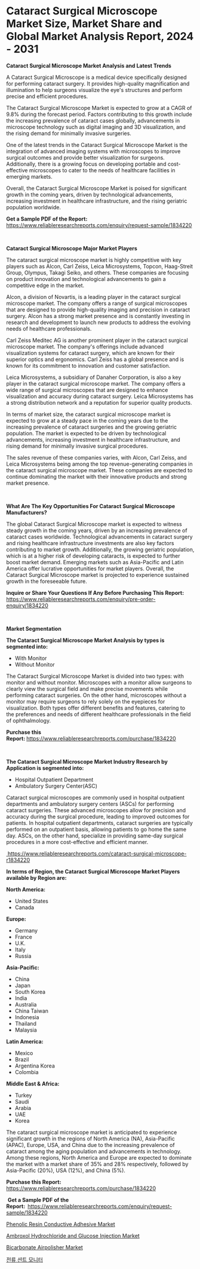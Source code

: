 <p><h1>Cataract Surgical Microscope Market Size, Market Share and Global Market Analysis Report, 2024 - 2031</h1></p><p><strong>Cataract Surgical Microscope Market Analysis and Latest Trends</strong></p>
<p><p>A Cataract Surgical Microscope is a medical device specifically designed for performing cataract surgery. It provides high-quality magnification and illumination to help surgeons visualize the eye's structures and perform precise and efficient procedures.</p><p>The Cataract Surgical Microscope Market is expected to grow at a CAGR of 9.8% during the forecast period. Factors contributing to this growth include the increasing prevalence of cataract cases globally, advancements in microscope technology such as digital imaging and 3D visualization, and the rising demand for minimally invasive surgeries.</p><p>One of the latest trends in the Cataract Surgical Microscope Market is the integration of advanced imaging systems with microscopes to improve surgical outcomes and provide better visualization for surgeons. Additionally, there is a growing focus on developing portable and cost-effective microscopes to cater to the needs of healthcare facilities in emerging markets.</p><p>Overall, the Cataract Surgical Microscope Market is poised for significant growth in the coming years, driven by technological advancements, increasing investment in healthcare infrastructure, and the rising geriatric population worldwide.</p></p>
<p><strong>Get a Sample PDF of the Report:&nbsp;</strong> <a href="https://www.reliableresearchreports.com/enquiry/request-sample/1834220">https://www.reliableresearchreports.com/enquiry/request-sample/1834220</a></p>
<p>&nbsp;</p>
<p><strong>Cataract Surgical Microscope Major Market Players</strong></p>
<p><p>The cataract surgical microscope market is highly competitive with key players such as Alcon, Carl Zeiss, Leica Microsystems, Topcon, Haag-Streit Group, Olympus, Takagi Seiko, and others. These companies are focusing on product innovation and technological advancements to gain a competitive edge in the market.</p><p>Alcon, a division of Novartis, is a leading player in the cataract surgical microscope market. The company offers a range of surgical microscopes that are designed to provide high-quality imaging and precision in cataract surgery. Alcon has a strong market presence and is constantly investing in research and development to launch new products to address the evolving needs of healthcare professionals.</p><p>Carl Zeiss Meditec AG is another prominent player in the cataract surgical microscope market. The company's offerings include advanced visualization systems for cataract surgery, which are known for their superior optics and ergonomics. Carl Zeiss has a global presence and is known for its commitment to innovation and customer satisfaction.</p><p>Leica Microsystems, a subsidiary of Danaher Corporation, is also a key player in the cataract surgical microscope market. The company offers a wide range of surgical microscopes that are designed to enhance visualization and accuracy during cataract surgery. Leica Microsystems has a strong distribution network and a reputation for superior quality products.</p><p>In terms of market size, the cataract surgical microscope market is expected to grow at a steady pace in the coming years due to the increasing prevalence of cataract surgeries and the growing geriatric population. The market is expected to be driven by technological advancements, increasing investment in healthcare infrastructure, and rising demand for minimally invasive surgical procedures.</p><p>The sales revenue of these companies varies, with Alcon, Carl Zeiss, and Leica Microsystems being among the top revenue-generating companies in the cataract surgical microscope market. These companies are expected to continue dominating the market with their innovative products and strong market presence.</p></p>
<p>&nbsp;</p>
<p><strong>What Are The Key Opportunities For Cataract Surgical Microscope Manufacturers?</strong></p>
<p><p>The global Cataract Surgical Microscope market is expected to witness steady growth in the coming years, driven by an increasing prevalence of cataract cases worldwide. Technological advancements in cataract surgery and rising healthcare infrastructure investments are also key factors contributing to market growth. Additionally, the growing geriatric population, which is at a higher risk of developing cataracts, is expected to further boost market demand. Emerging markets such as Asia-Pacific and Latin America offer lucrative opportunities for market players. Overall, the Cataract Surgical Microscope market is projected to experience sustained growth in the foreseeable future.</p></p>
<p><strong>Inquire or Share Your Questions If Any Before Purchasing This Report:</strong> <a href="https://www.reliableresearchreports.com/enquiry/pre-order-enquiry/1834220">https://www.reliableresearchreports.com/enquiry/pre-order-enquiry/1834220</a></p>
<p>&nbsp;</p>
<p><strong>Market Segmentation</strong></p>
<p><strong>The Cataract Surgical Microscope Market Analysis by types is segmented into:</strong></p>
<p><ul><li>With Monitor</li><li>Without Monitor</li></ul></p>
<p><p>The Cataract Surgical Microscope Market is divided into two types: with monitor and without monitor. Microscopes with a monitor allow surgeons to clearly view the surgical field and make precise movements while performing cataract surgeries. On the other hand, microscopes without a monitor may require surgeons to rely solely on the eyepieces for visualization. Both types offer different benefits and features, catering to the preferences and needs of different healthcare professionals in the field of ophthalmology.</p></p>
<p><strong>Purchase this Report:&nbsp;</strong><a href="https://www.reliableresearchreports.com/purchase/1834220">https://www.reliableresearchreports.com/purchase/1834220</a></p>
<p>&nbsp;</p>
<p><strong>The Cataract Surgical Microscope Market Industry Research by Application is segmented into:</strong></p>
<p><ul><li>Hospital Outpatient Department</li><li>Ambulatory Surgery Center(ASC)</li></ul></p>
<p><p>Cataract surgical microscopes are commonly used in hospital outpatient departments and ambulatory surgery centers (ASCs) for performing cataract surgeries. These advanced microscopes allow for precision and accuracy during the surgical procedure, leading to improved outcomes for patients. In hospital outpatient departments, cataract surgeries are typically performed on an outpatient basis, allowing patients to go home the same day. ASCs, on the other hand, specialize in providing same-day surgical procedures in a more cost-effective and efficient manner.</p></p>
<p><a href="https://www.reliableresearchreports.com/cataract-surgical-microscope-r1834220">&nbsp;https://www.reliableresearchreports.com/cataract-surgical-microscope-r1834220</a></p>
<p><strong>In terms of Region, the Cataract Surgical Microscope Market Players available by Region are:</strong></p>
<p>
    <p> <strong> North America: </strong>
        <ul>
            <li>United States</li>
            <li>Canada</li>
        </ul>
        </p> 
    <p> <strong> Europe: </strong>
        <ul>
            <li>Germany</li>
            <li>France</li>
            <li>U.K.</li>
            <li>Italy</li>
            <li>Russia</li>
        </ul>
        </p> 
    <p> <strong> Asia-Pacific: </strong>
        <ul>
            <li>China</li>
            <li>Japan</li>
            <li>South Korea</li>
            <li>India</li>
            <li>Australia</li>
            <li>China Taiwan</li>
            <li>Indonesia</li>
            <li>Thailand</li>
            <li>Malaysia</li>
        </ul>
        </p> 
    <p> <strong> Latin America: </strong>
        <ul>
            <li>Mexico</li>
            <li>Brazil</li>
            <li>Argentina Korea</li>
            <li>Colombia</li>
        </ul>
        </p> 
    <p> <strong> Middle East & Africa: </strong>
        <ul>
            <li>Turkey</li>
            <li>Saudi</li>
            <li>Arabia</li>
            <li>UAE</li>
            <li>Korea</li>
        </ul>
    </p>
    </p>
<p><p>The cataract surgical microscope market is anticipated to experience significant growth in the regions of North America (NA), Asia-Pacific (APAC), Europe, USA, and China due to the increasing prevalence of cataract among the aging population and advancements in technology. Among these regions, North America and Europe are expected to dominate the market with a market share of 35% and 28% respectively, followed by Asia-Pacific (20%), USA (12%), and China (5%).</p></p>
<p><strong>Purchase this Report: </strong><a href="https://www.reliableresearchreports.com/purchase/1834220">https://www.reliableresearchreports.com/purchase/1834220</a></p>
<p>&nbsp;<strong>Get a Sample PDF of the Report:&nbsp;&nbsp;</strong><a href="https://www.reliableresearchreports.com/enquiry/request-sample/1834220">https://www.reliableresearchreports.com/enquiry/request-sample/1834220</a></p>
<p><strong></strong></p>
<p><p><a href="https://issuu.com/reportprime-2/docs/phenolic-resin-conductive-adhesive-market-size-203">Phenolic Resin Conductive Adhesive Market</a></p><p><a href="https://github.com/shotows/Market-Research-Report-List-2/blob/main/ambroxol-hydrochloride-and-glucose-injection-market.md">Ambroxol Hydrochloride and Glucose Injection Market</a></p><p><a href="https://github.com/beatblasta/Market-Research-Report-List-3/blob/main/bicarbonate-airpolisher-market.md">Bicarbonate Airpolisher Market</a></p><p><a href="https://github.com/darrellockm3ytan895656/Market-Research-Report-List-1/blob/main/515971547144.md">전류 션트 모니터</a></p></p>